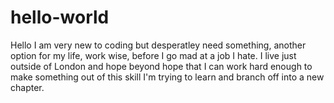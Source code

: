# hello-world

Hello I am very new to coding but desperatley need something, another option for my life, work wise, before I go mad at a job I hate. I live just outside of London and hope beyond hope that I can work hard enough to make something out of this skill I'm trying to learn and branch off into a new chapter.
